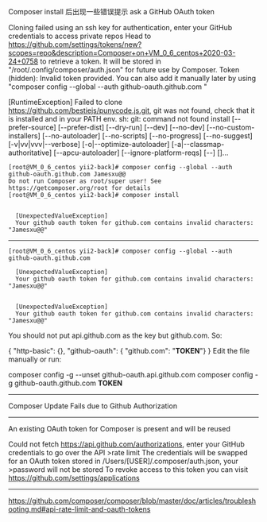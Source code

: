 Composer install 后出现一些错误提示 ask a GitHub OAuth token


Cloning failed using an ssh key for authentication, enter your GitHub credentials to access private repos
Head to https://github.com/settings/tokens/new?scopes=repo&description=Composer+on+VM_0_6_centos+2020-03-24+0758
to retrieve a token. It will be stored in "/root/.config/composer/auth.json" for future use by Composer.
Token (hidden):
Invalid token provided.
You can also add it manually later by using "composer config --global --auth github-oauth.github.com <token>"

  [RuntimeException]
  Failed to clone https://github.com/bestiejs/punycode.js.git, git was not found, check that it is installed and in your PATH env.
  sh: git: command not found install [--prefer-source] [--prefer-dist] [--dry-run] [--dev] [--no-dev] [--no-custom-installers] [--no-autoloader] [--no-scripts] [--no-progress] [--no-suggest] [-v|vv|vvv|--verbose] [-o|--optimize-autoloader] [-a|--classmap-authoritative] [--apcu-autoloader] [--ignore-platform-reqs] [--] [<packages>]...


```
[root@VM_0_6_centos yii2-back]# composer config --global --auth github-oauth.github.com Jamesxu@@
Do not run Composer as root/super user! See https://getcomposer.org/root for details
[root@VM_0_6_centos yii2-back]# composer install


  [UnexpectedValueException]
  Your github oauth token for github.com contains invalid characters: "Jamesxu@@"
```
---------

```
[root@VM_0_6_centos yii2-back]# composer config --global --auth github-oauth.github.com

  [UnexpectedValueException]
  Your github oauth token for github.com contains invalid characters: "Jamesxu@@"


  [UnexpectedValueException]
  Your github oauth token for github.com contains invalid characters: "Jamesxu@@"

```

You should not put api.github.com as the key but github.com. So:

{
    "http-basic": {},
    "github-oauth": {
        "github.com": "__TOKEN__"}
}
Edit the file manually or run:

composer config -g --unset github-oauth.api.github.com
composer config -g github-oauth.github.com __TOKEN__


----

Composer Update Fails due to Github Authorization

----


An existing OAuth token for Composer is present and will be reused

Could not fetch https://api.github.com/authorizations, enter your GitHub credentials to go over the API >rate limit
The credentials will be swapped for an OAuth token stored in /Users/[USER]/.composer/auth.json, your >password will not be stored
To revoke access to this token you can visit https://github.com/settings/applications

----

https://github.com/composer/composer/blob/master/doc/articles/troubleshooting.md#api-rate-limit-and-oauth-tokens